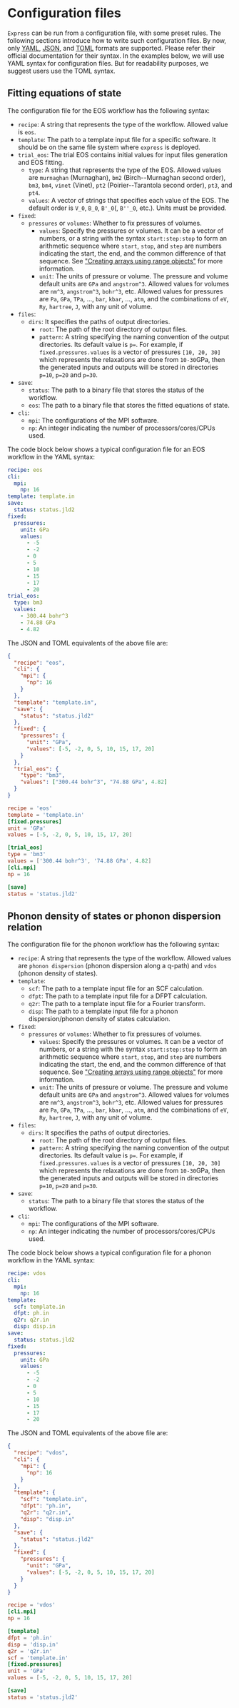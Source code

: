 # Configuration files

`Express` can be run from a configuration file, with some preset rules.
The following sections introduce how to write such configuration files.
By now, only
[YAML](https://yaml.org/),
[JSON](https://www.json.org/json-en.html), and
[TOML](https://toml.io/en/) formats are supported. Please refer their official
documentation for their syntax.
In the examples below, we will use YAML syntax for configuration files.
But for readability purposes, we suggest users use the TOML syntax.

## Fitting equations of state

The configuration file for the EOS workflow has the following syntax:

- `recipe`: A string that represents the type of the workflow. Allowed value is `eos`.
- `template`: The path to a template input file for a specific software. It should be on the
  same file system where `express` is deployed.
- `trial_eos`: The trial EOS contains initial values for input files generation and EOS fitting.
  - `type`: A string that represents the type of the EOS. Allowed values are `murnaghan`
    (Murnaghan), `bm2` (Birch--Murnaghan second order), `bm3`, `bm4`, `vinet` (Vinet), `pt2`
    (Poirier--Tarantola second order), `pt3`, and `pt4`.
  - `values`: A vector of strings that specifies each value of the EOS.
    The default order is ``V_0``, ``B_0``, ``B'_0``(, ``B''_0``, etc.). Units must be provided.
- `fixed`:
  - `pressures` or `volumes`: Whether to fix pressures of volumes.
    - `values`: Specify the pressures or volumes. It can be a vector of numbers, or a string
      with the syntax `start:step:stop` to form an arithmetic sequence where `start`,
      `stop`, and `step` are numbers indicating the start, the end, and the common
      difference of that sequence. See
      ["Creating arrays using range objects"](https://en.wikibooks.org/wiki/Introducing_Julia/Arrays_and_tuples#Creating_arrays_using_range_objects)
      for more information.
    - `unit`: The units of pressure or volume. The pressure and volume default units are
      `GPa` and `angstrom^3`. Allowed values for volumes are `nm^3`, `angstrom^3`, `bohr^3`,
      etc. Allowed values for pressures are `Pa`, `GPa`, `TPa`, ..., `bar`, `kbar`, ...,
      `atm`, and the combinations of `eV`, `Ry`, `hartree`, `J`, with any unit of volume.
- `files`:
  - `dirs`: It specifies the paths of output directories.
    - `root`: The path of the root directory of output files.
    - `pattern`: A string specifying the naming convention of the output directories. Its
      default value is `p=`. For example, if `fixed.pressures.values` is a vector of
      pressures `[10, 20, 30]` which represents the relaxations are done from ``10-30``GPa,
      then the generated inputs and outputs will be stored in directories `p=10`, `p=20` and
      `p=30`.
- `save`:
  - `status`: The path to a binary file that stores the status of the workflow.
  - `eos`: The path to a binary file that stores the fitted equations of state.
- `cli`:
  - `mpi`: The configurations of the MPI software.
  - `np`: An integer indicating the number of processors/cores/CPUs used.

The code block below shows a typical configuration file for an EOS workflow in the YAML syntax:

```yaml
recipe: eos
cli:
  mpi:
    np: 16
template: template.in
save:
  status: status.jld2
fixed:
  pressures:
    unit: GPa
    values:
      - -5
      - -2
      - 0
      - 5
      - 10
      - 15
      - 17
      - 20
trial_eos:
  type: bm3
  values:
    - 300.44 bohr^3
    - 74.88 GPa
    - 4.82
```

The JSON and TOML equivalents of the above file are:

```json
{
  "recipe": "eos",
  "cli": {
    "mpi": {
      "np": 16
    }
  },
  "template": "template.in",
  "save": {
    "status": "status.jld2"
  },
  "fixed": {
    "pressures": {
      "unit": "GPa",
      "values": [-5, -2, 0, 5, 10, 15, 17, 20]
    }
  },
  "trial_eos": {
    "type": "bm3",
    "values": ["300.44 bohr^3", "74.88 GPa", 4.82]
  }
}
```

```toml
recipe = 'eos'
template = 'template.in'
[fixed.pressures]
unit = 'GPa'
values = [-5, -2, 0, 5, 10, 15, 17, 20]

[trial_eos]
type = 'bm3'
values = ['300.44 bohr^3', '74.88 GPa', 4.82]
[cli.mpi]
np = 16

[save]
status = 'status.jld2'
```

## Phonon density of states or phonon dispersion relation

The configuration file for the phonon workflow has the following syntax:

- `recipe`: A string that represents the type of the workflow. Allowed values are
  `phonon dispersion` (phonon dispersion along a q-path) and `vdos` (phonon density of states).
- `template`:
  - `scf`: The path to a template input file for an SCF calculation.
  - `dfpt`: The path to a template input file for a DFPT calculation.
  - `q2r`: The path to a template input file for a Fourier transform.
  - `disp`: The path to a template input file for a phonon dispersion/phonon density of states calculation.
- `fixed`:
  - `pressures` or `volumes`: Whether to fix pressures of volumes.
    - `values`: Specify the pressures or volumes. It can be a vector of numbers, or a string
      with the syntax `start:step:stop` to form an arithmetic sequence where `start`,
      `stop`, and `step` are numbers indicating the start, the end, and the common
      difference of that sequence. See
      ["Creating arrays using range objects"](https://en.wikibooks.org/wiki/Introducing_Julia/Arrays_and_tuples#Creating_arrays_using_range_objects)
      for more information.
    - `unit`: The units of pressure or volume. The pressure and volume default units are
      `GPa` and `angstrom^3`. Allowed values for volumes are `nm^3`, `angstrom^3`, `bohr^3`,
      etc. Allowed values for pressures are `Pa`, `GPa`, `TPa`, ..., `bar`, `kbar`, ...,
      `atm`, and the combinations of `eV`, `Ry`, `hartree`, `J`, with any unit of volume.
- `files`:
  - `dirs`: It specifies the paths of output directories.
    - `root`: The path of the root directory of output files.
    - `pattern`: A string specifying the naming convention of the output directories. Its
      default value is `p=`. For example, if `fixed.pressures.values` is a vector of
      pressures `[10, 20, 30]` which represents the relaxations are done from ``10-30``GPa,
      then the generated inputs and outputs will be stored in directories `p=10`, `p=20` and
      `p=30`.
- `save`:
  - `status`: The path to a binary file that stores the status of the workflow.
- `cli`:
  - `mpi`: The configurations of the MPI software.
  - `np`: An integer indicating the number of processors/cores/CPUs used.

The code block below shows a typical configuration file for a phonon workflow in the YAML syntax:

```yaml
recipe: vdos
cli:
  mpi:
    np: 16
template:
  scf: template.in
  dfpt: ph.in
  q2r: q2r.in
  disp: disp.in
save:
  status: status.jld2
fixed:
  pressures:
    unit: GPa
    values:
      - -5
      - -2
      - 0
      - 5
      - 10
      - 15
      - 17
      - 20
```

The JSON and TOML equivalents of the above file are:

```json
{
  "recipe": "vdos",
  "cli": {
    "mpi": {
      "np": 16
    }
  },
  "template": {
    "scf": "template.in",
    "dfpt": "ph.in",
    "q2r": "q2r.in",
    "disp": "disp.in"
  },
  "save": {
    "status": "status.jld2"
  },
  "fixed": {
    "pressures": {
      "unit": "GPa",
      "values": [-5, -2, 0, 5, 10, 15, 17, 20]
    }
  }
}
```

```toml
recipe = 'vdos'
[cli.mpi]
np = 16

[template]
dfpt = 'ph.in'
disp = 'disp.in'
q2r = 'q2r.in'
scf = 'template.in'
[fixed.pressures]
unit = 'GPa'
values = [-5, -2, 0, 5, 10, 15, 17, 20]

[save]
status = 'status.jld2'
```
